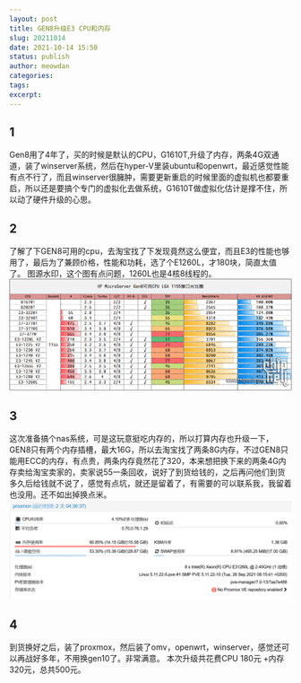 ```yaml
---
layout: post
title: GEN8升级E3 CPU和内存
slug: 20211014
date: 2021-10-14 15:50
status: publish
author: meowdan
categories: 
tags:
excerpt: 
---
```

## 1
Gen8用了4年了，买的时候是默认的CPU，G1610T,升级了内存，两条4G双通道，装了winserver系统，然后在hyper-V里装ubuntu和openwrt，最近感觉性能有点不行了，而且winserver很臃肿，需要更新重启的时候里面的虚拟机也都要重启，所以还是要搞个专门的虚拟化去做系统，G1610T做虚拟化估计是撑不住，所以动了硬件升级的心思。
## 2
了解了下GEN8可用的cpu，去淘宝找了下发现竟然这么便宜，而且E3的性能也够用了，最后为了兼顾价格，性能和功耗，选了个E1260L，才180块，简直太值了。 
图源水印，这个图有点问题，1260L也是4核8线程的。 
![](./image/2021/2021-10-14_01.png)
## 3
这次准备搞个nas系统，可是这玩意挺吃内存的，所以打算内存也升级一下，GEN8只有两个内存插槽，最大16G，所以去淘宝找了两条8G内存，不过GEN8只能用ECC的内存，有点贵，两条内存竟然花了320，本来想把换下来的两条4G内存卖给淘宝卖家的，卖家说55一条回收，说好了到货给钱的，之后再问他们到货多久后给钱就不说了，感觉有点坑，就还是留着了，有需要的可以联系我，我留着也没用。还不如出掉换点米。 
![](./image/2021/2021-10-14_02.png)
## 4
到货换好之后，装了proxmox，然后装了omv，openwrt，winserver，感觉还可以再战好多年，不用换gen10了。非常满意。 
本次升级共花费CPU 180元 +内存 320元，总共500元。
